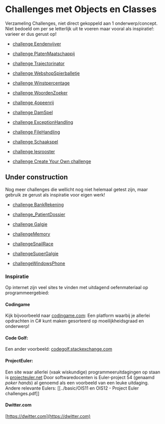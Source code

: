 # Challenges met Objects en Classes

Verzameling Challenges, niet direct gekoppeld aan 1 onderwerp/concept.
Niet bedoeld om per se letterlijk uit te voeren maar vooral als inspiratie!:
varieer er dus gerust op!

+ [challenge Eendenvijver](challenges/challenge_Eendenvijver)

+ [challenge PlatenMaatschappij](challenges/challengePlatenMaatschappij.pdf)

+ [challenge Trajectorinator](challenges/challengeTrajectorinator.pdf)

+ [challenge WebshopSpierballetje](challenges/challengeWebshopSpierballetje.pdf)

+ [challenge Winstpercentage](challenges/challengeWinstpercentage.pdf)

+ [challenge WoordenZoeker](challenges/challengeWoordenZoeker.pdf)

+ [challenge 4opeenrij](challenges/challenge_4opeenrij.pdf)

+ [challenge DamSpel](challenges/challenge_DamSpel.pdf)

+ [challenge ExceptionHandling](challenges/challengeExceptionHandling.pdf)

+ [challenge FileHandling](challenges/challengeFileHandling.pdf)

+ [challenge Schaakspel](challenges/challenge_Schaakspel.pdf)

+ [challenge lesrooster](challenges/challenge_lesrooster.pdf)

+ [challenge Create Your Own challenge](challenges/challenge_CreateYourOwn)

## Under construction

Nog meer challenges die wellicht nog niet helemaal getest zijn,
maar gebruik ze gerust als inspiratie voor eigen werk!

+ [challenge BankRekening](challenges/challenge_Bankrekening)

+ [challenge_PatientDossier](challenges/challenge_PatientDossier)

+ [challenge Galgje](challenges/challenge_Galgje)

+ [challengeMemory](challenges/challengeMemory)

+ [challengeSnailRace](challenges/challengeSnailRace)

+ [challengeSuperGalgje](challenges/challengeSuperGalgje)

+ [challengeWindowsPhone](challenges/challengeWindowsPhone)

### Inspiratie


Op internet zijn veel sites te vinden met uitdagend oefenmateriaal op programmeergebied:

#### Codingame

Kijk bijvoorbeeld naar
[codingame.com](https://www.codingame.com/home):
Een platform waarbij je allerlei opdrachten in C# kunt maken gesorteerd op moeilijkheidsgraad en onderwerp!

#### Code Golf:

Een ander voorbeeld:
[codegolf.stackexchange.com](http://codegolf.stackexchange.com/)

#### ProjectEuler:
Een site waar allerlei (vaak wiskundige) programmeeruitdagingen op staan is
[projecteuler.net](https://projecteuler.net/)
Door softwaredocenten is Euler-project 54 (genaamd *poker hands*) al genoemd
als een voorbeeld van een leuke uitdaging. 
Andere relevante Eulers: [[../basic/OIS11 en OIS12 - Project Euler challenges.pdf]]

#### Dwitter.com

[https://dwitter.com](https://dwitter.com)
